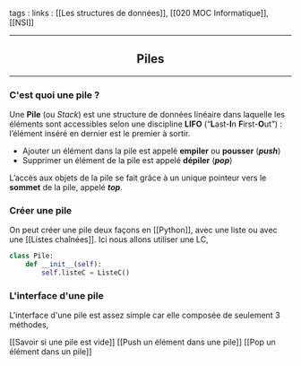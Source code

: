 tags : 
links : [[Les structures de données]], [[020 MOC Informatique]], [[NSI]]

****

<h2 style="text-align: center;"> Piles </h2>

****



### C'est quoi une pile ?

Une **Pile** (ou _Stack_) est une structure de données linéaire dans laquelle les éléments sont accessibles selon une discipline **LIFO** (“**L**ast-**I**n **F**irst-**O**ut”) : l’élément inséré en dernier est le premier à sortir.

-   Ajouter un élément dans la pile est appelé **empiler** ou **pousser** (**_push_**)
-   Supprimer un élément de la pile est appelé **dépiler** (_**pop**_)

L’accès aux objets de la pile se fait grâce à un unique pointeur vers le **sommet** de la pile, appelé **_top_**.

### Créer une pile 

On peut créer une pile deux façons en [[Python]], avec une liste ou avec une [[Listes chaînées]]. Ici nous allons utiliser une LC,

```python
class Pile:
	def __init__(self):
		self.listeC = ListeC()
```

### L'interface d'une pile 

L'interface d'une pile est assez simple car elle composée de seulement 3 méthodes,

[[Savoir si une pile est vide]]
[[Push un élément dans une pile]]
[[Pop un élément dans un pile]]